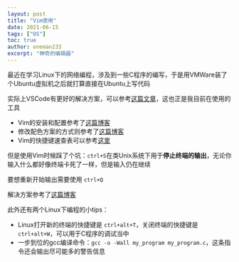```yaml
---
layout: post
title: "Vim使用"
date: 2021-06-15
tags: ["OS"]
toc: true
author: oneman233
excerpt: "神奇的编辑器"
---
```


最近在学习Linux下的网络编程，涉及到一些C程序的编写，于是用VMWare装了个Ubuntu虚拟机之后就打算直接在Ubuntu上写代码

实际上VSCode有更好的解决方案，可以参考[这篇文章](https://zhuanlan.zhihu.com/p/68577071)，这也正是我目前在使用的工具

* Vim的安装和配置参考了[这篇博客](https://www.jianshu.com/p/96dbc05d3df1)
* 修改配色方案的方式则参考了[这篇博客](https://blog.csdn.net/shuzfan/article/details/79006420)
* Vim的快捷键速查表可以参考[这里](https://linux.cn/article-8144-1.html)

但是使用Vim时候踩了个坑：`ctrl+S`在类Unix系统下用于**停止终端的输出**，无论你输入什么都好像终端卡死了一样，但是输入仍在继续

要想重新开始输出需要使用 `ctrl+Q`

解决方案参考了[这篇博客](https://blog.csdn.net/wangeen/article/details/8835501)

此外还有两个Linux下编程的小tips：

* Linux打开新的终端的快捷键是 `ctrl+alt+T`，关闭终端的快捷键是 `ctrl+alt+W`，可以用于C程序的调试当中
* 一步到位的gcc编译命令：`gcc -o -Wall my_program my_program.c`，这条指令还会输出尽可能多的警告信息